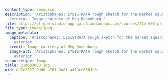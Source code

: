 ```yaml
---
content_type: resource
description: 'Aristophanes: LYSISTRATA rough sketch for the market square with house
  exterior. Image courtesy of Meg Rosenburg.'
file: https://ol-ocw-studio-app-qa.s3.amazonaws.com/courses/21m-603-principles-of-design-fall-2005/dd7e25279dd0a7619a8fa419ce6583e0_21m603008.jpg
file_type: image/jpeg
image_metadata:
  caption: 'Aristophanes: LYSISTRATA rough sketch for the market square with house
    exterior.'
  credit: Image courtesy of Meg Rosenburg.
  image-alt: 'Aristophanes: LYSISTRATA rough sketch for the market square with house
    exterior.'
resourcetype: Image
title: 21m603008.jpg
uid: dd7e2527-9dd0-a761-9a8f-a419ce6583e0
---
```


